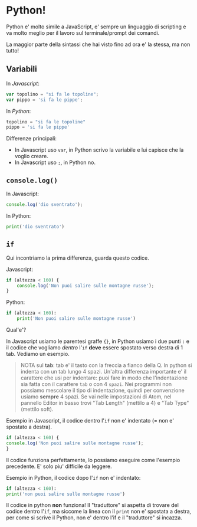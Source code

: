 # Python!

Python e' molto simile a JavaScript, e' sempre un linguaggio di scripting e va molto meglio per  il lavoro sul terminale/prompt dei comandi.

La maggior parte della sintassi che hai visto fino ad ora e' la stessa, ma non tutto!

## Variabili

In _Javascript_:

```javascript
var topolino = "si fa le topoline";
var pippo = 'si fa le pippe';
```

In _Python_:

```python
topolino = "si fa le topoline"
pippo = 'si fa le pippe'
```

Differenze principali:

* In Javascript uso `var`, in Python scrivo la variabile e lui capisce che la voglio creare. 
* In Javascript uso `;`, in Python no.

## `console.log()`

In Javascript:

```javascript
console.log('dio sventrato');
```

In Python:

```python
print('dio sventrato')
```

## `if`

Qui incontriamo la prima differenza, guarda questo codice.

Javascript:

```javascript
if (altezza < 160) {
	console.log('Non puoi salire sulle montagne russe');
}
```

Python:

```python
if (altezza < 160):
	print('Non puoi salire sulle montagne russe')
```

Qual'e'?

In Javascript usiamo le parentesi graffe `{}`, in Python usiamo i due punti `:` e il codice che vogliamo *dentro* l'`if` **deve** essere spostato verso destra di 1 tab. Vediamo un esempio.

> NOTA sul __tab__:
> tab e' il tasto con la freccia a fianco della Q.
> In python si indenta con un tab lungo 4 spazi.
> Un'altra differenza importante e' il carattere che usi per indentare: puoi fare in modo che l'indentazione sia fatta con il carattere `tab` o con 4 `spazi`. Nei programmi non possiamo mescolare il tipo di indentazione, quindi per convenzione usiamo **sempre** 4 spazi.
> Se vai nelle impostazioni di Atom, nel pannello Editor in basso trovi "Tab Length" (mettilo a 4) e "Tab Type" (mettilo soft).

Esempio in Javascript, il codice dentro l'`if` non e' indentato (= non e' spostato a destra).

```javascript
if (altezza < 160) {
console.log('Non puoi salire sulle montagne russe');
}
```
Il codice funziona perfettamente, lo possiamo eseguire come l'esempio precedente. E' solo piu' difficile da leggere.

Esempio in Python, il codice dopo l'`if` non e' indentato:

```python
if (altezza < 160):
print('non puoi salire sulle montagne russe')
```
Il codice in python **non** funziona! Il "traduttore" si aspetta di trovare del codice dentro l'`if`, ma siccome la linea con il `print` non e' spostata a destra, per come si scrive il Python, non e' dentro l'if e il "traduttore" si incazza.


